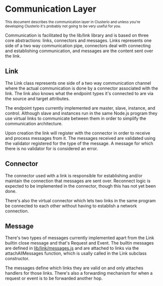 Communication Layer
===================

<sub>This document describes the communication layer in Clusterio and
unless you're developing Clusterio it's probably not going to be very
useful for you.</sub>

Communication is facilitated by the lib/link library and is based on
three core abstractions: links, connectors and messages.  Links
represents one side of a two way communication pipe, connectors deal
with connecting and establishing communication, and messages are the
content sent over the link.


Link
----

The Link class represents one side of a two way communication channel
where the actual communication is done by a connector associated with
the link.  The link also knows what the endpoint types it's connected to
are via the source and target attributes.

The endpoint types currently implemented are master, slave, instance,
and control.  Although slave and instances run in the same Node.js
program they use virtual links to communicate between them in order to
simplify the communication architecture.

Upon creation the link will register with the connector in order to
receive and process messages from it.  The messages received are
validated using the validator registered for the type of the message.  A
message for which there is no validator for is considered an error.


Connector
---------

The connector used with a link is responsible for establishing and/or
maintain the connection that messages are sent over.  Reconnect logic is
expected to be implemented in the connector, though this has not yet
been done.

There's also the virtual connector which lets two links in the same
program be connected to each other without having to establish a
network connection.


Message
-------

There's two types of messages currently implemented apart from the
Link builtin close message and that's Request and Event.  The builtin
messages are defined in [lib/link/messages.js](../lib/link/messages.js)
and are attached to links via the attachAllMessages function, which is
usally called in the Link subclass constructor.

The messages define which links they are valid on and only attaches
handlers for those links.  There's also a forwarding mechanism for when
a request or event is to be forwarded another hop.
